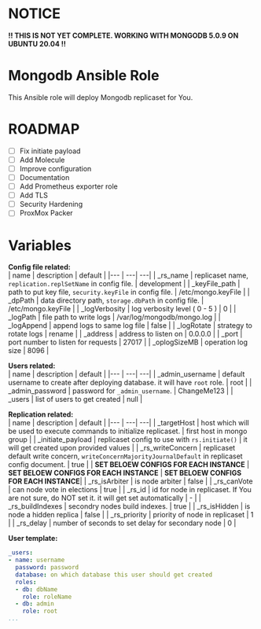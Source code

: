 # NOTICE
**!! THIS IS NOT YET COMPLETE. WORKING WITH MONGODB 5.0.9 ON UBUNTU 20.04 !!**  

# Mongodb Ansible Role
This Ansible role will deploy Mongodb replicaset for You.  

# ROADMAP
 * [ ] Fix initiate payload
 * [ ] Add Molecule
 * [ ] Improve configuration
 * [ ] Documentation
 * [ ] Add Prometheus exporter role
 * [ ] Add TLS
 * [ ] Security Hardening
 * [ ] ProxMox Packer

# Variables
**Config file related:**  
| name | description |   default |
|---   |          ---|        ---|
| _rs_name | replicaset name, `replication.replSetName` in config file. | development |
| _keyFile_path | path to put key file, `security.keyFile` in config file. | /etc/mongo.keyFile  |
| _dpPath | data directory path, `storage.dbPath` in config file. | /etc/mongo.keyFile  |
| _logVerbosity | log verbosity level ( 0 - 5 ) | 0 |
| _logPath | file path to write logs | /var/log/mongodb/mongo.log |
| _logAppend | append logs to same log file | false |
| _logRotate | strategy to rotate logs | rename |
| _address | address to listen on  | 0.0.0.0 |
| _port | port number to listen for requests | 27017 |
| _oplogSizeMB | operation log size | 8096 |
  

**Users related:**  
| name | description |   default |
|---   |          ---|        ---|
| _admin_username | default username to create after deploying database. it will have `root` role. | root |
| _admin_password | password for `_admin_username`.   | ChangeMe123  |
| _users | list of users to get created | null |
  

**Replication related:**  
| name | description |   default |
|---   |          ---|        ---|
| _targetHost | host which will be used to execute commands to initialize replicaset. | first host in mongo group |
| _initiate_payload | replicaset config to use with `rs.initiate()` | it will get created upon provided values |
| _rs_writeConcern | replicaset default write concern, `writeConcernMajorityJournalDefault` in replicaset config document. | true |
| **SET BELOEW CONFIGS FOR EACH INSTANCE** | **SET BELOEW CONFIGS FOR EACH INSTANCE** | **SET BELOEW CONFIGS FOR EACH INSTANCE**|
| _rs_isArbiter | is node arbiter | false |
| _rs_canVote | can node vote in elections | true |
| _rs_id | id for node in replicaset. If You are not sure, do NOT set it. it will get set automatically | - |
| _rs_buildIndexes | secondry nodes build indexes. | true |
| _rs_isHidden | is node a hidden replica | false |
| _rs_priority  | priority of node in replicaset | 1 |
| _rs_delay | number of seconds to set delay for secondary node | 0 |


**User template:**
```yaml
_users:
- name: username
  password: password
  database: on which database this user should get created
  roles:
  - db: dbName
    role: roleName
  - db: admin
    role: root
...
```
